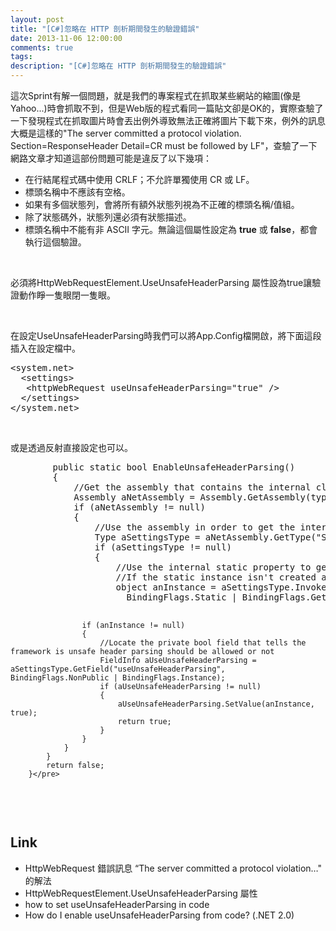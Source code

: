 ```yaml
---
layout: post
title: "[C#]忽略在 HTTP 剖析期間發生的驗證錯誤"
date: 2013-11-06 12:00:00
comments: true
tags: 
description: "[C#]忽略在 HTTP 剖析期間發生的驗證錯誤"
---
```

<p>
	這次Sprint有解一個問題，就是我們的專案程式在抓取某些網站的縮圖(像是Yahoo...)時會抓取不到，但是Web版的程式看同一篇貼文卻是OK的，實際查驗了一下發現程式在抓取圖片時會丟出例外導致無法正確將圖片下載下來，例外的訊息大概是這樣的"The server committed a protocol violation. Section=ResponseHeader Detail=CR must be followed by LF"，查驗了一下網路文章才知道這部份問題可能是違反了以下幾項：</p>
<ul>
	<li>
		在行結尾程式碼中使用 CRLF；不允許單獨使用 CR 或 LF。</li>
	<li>
		標頭名稱中不應該有空格。</li>
	<li>
		如果有多個狀態列，會將所有額外狀態列視為不正確的標頭名稱/值組。</li>
	<li>
		除了狀態碼外，狀態列還必須有狀態描述。</li>
	<li>
		標頭名稱中不能有非 ASCII 字元。無論這個屬性設定為 <b>true</b> 或 <b>false</b>，都會執行這個驗證。</li>
</ul>
<p>
	 </p>
<p>
	必須將HttpWebRequestElement.UseUnsafeHeaderParsing 屬性設為true讓驗證動作睜一隻眼閉一隻眼。</p>
<p>
	 </p>
<p>
	在設定UseUnsafeHeaderParsing時我們可以將App.Config檔開啟，將下面這段插入在設定檔中。</p>
<div class="wlWriterSmartContent" id="scid:812469c5-0cb0-4c63-8c15-c81123a09de7:a029829b-0f13-499a-b595-d3a852116001" style="padding-bottom: 0px; margin: 0px; padding-left: 0px; padding-right: 0px; display: inline; float: none; padding-top: 0px">
	<pre class="xml" name="code">
&lt;system.net&gt; 
  &lt;settings&gt; 
   &lt;httpWebRequest useUnsafeHeaderParsing="true" /&gt; 
  &lt;/settings&gt; 
&lt;/system.net&gt; </pre>
</div>
<p>
	 </p>
<p>
	或是透過反射直接設定也可以。</p>
<div class="wlWriterSmartContent" id="scid:812469c5-0cb0-4c63-8c15-c81123a09de7:c663adf8-f041-4f1e-b107-b861c763a83f" style="padding-bottom: 0px; margin: 0px; padding-left: 0px; padding-right: 0px; display: inline; float: none; padding-top: 0px">
	<pre class="c#" name="code">
		public static bool EnableUnsafeHeaderParsing()
		{
			//Get the assembly that contains the internal class
			Assembly aNetAssembly = Assembly.GetAssembly(typeof(System.Net.Configuration.SettingsSection));
			if (aNetAssembly != null)
			{
				//Use the assembly in order to get the internal type for the internal class
				Type aSettingsType = aNetAssembly.GetType("System.Net.Configuration.SettingsSectionInternal");
				if (aSettingsType != null)
				{
					//Use the internal static property to get an instance of the internal settings class.
					//If the static instance isn't created allready the property will create it for us.
					object anInstance = aSettingsType.InvokeMember("Section",
					  BindingFlags.Static | BindingFlags.GetProperty | BindingFlags.NonPublic, null, null, new object[] { });

					if (anInstance != null)
					{
						//Locate the private bool field that tells the framework is unsafe header parsing should be allowed or not
						FieldInfo aUseUnsafeHeaderParsing = aSettingsType.GetField("useUnsafeHeaderParsing", BindingFlags.NonPublic | BindingFlags.Instance);
						if (aUseUnsafeHeaderParsing != null)
						{
							aUseUnsafeHeaderParsing.SetValue(anInstance, true);
							return true;
						}
					}
				}
			}
			return false;
		}</pre>
</div>
<p>
	 </p>
<h2>
	Link</h2>
<ul>
	<li>
		HttpWebRequest 錯誤訊息 “The server committed a protocol violation…" 的解法</li>
	<li>
		HttpWebRequestElement.UseUnsafeHeaderParsing 屬性</li>
	<li>
		how to set useUnsafeHeaderParsing in code</li>
	<li>
		How do I enable useUnsafeHeaderParsing from code? (.NET 2.0)</li>
</ul>
